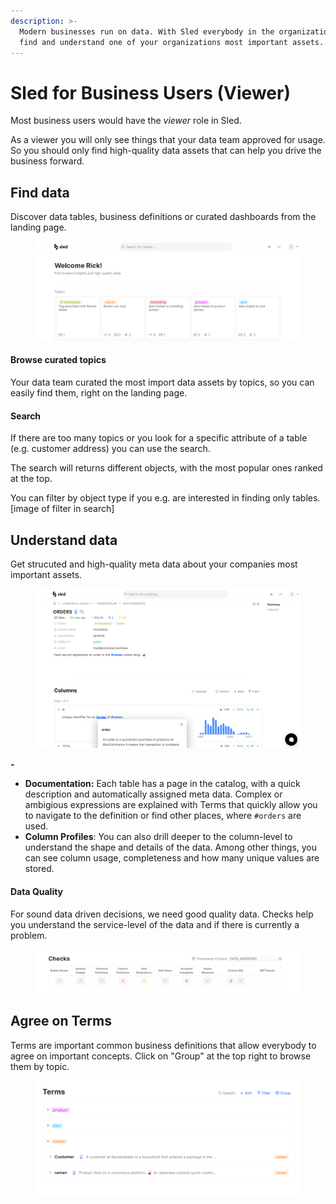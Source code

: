 ```yaml
---
description: >-
  Modern businesses run on data. With Sled everybody in the organization can
  find and understand one of your organizations most important assets.
---
```


# Sled for Business Users (Viewer)

Most business users would have the _viewer_ role in Sled.

As a viewer you will only see things that your data team approved for usage. So you should only find high-quality data assets that can help you drive the business forward.

## Find data

Discover data tables, business definitions or curated dashboards from the landing page.



<figure><img src=".gitbook/assets/grafik (7).png" alt=""><figcaption></figcaption></figure>

#### Browse curated topics

Your data team curated the most import data assets by topics, so you can easily find them, right on the landing page.

#### Search

If there are too many topics or you look for a specific attribute of a table (e.g. customer address) you can use the search.

The search will returns different objects, with the most popular ones ranked at the top.

You can filter by object type if you e.g. are interested in finding only tables. \[image of filter in search]

## Understand data

Get strucuted and high-quality meta data about your companies most important assets.

<figure><img src=".gitbook/assets/grafik (8).png" alt=""><figcaption></figcaption></figure>

**-**&#x20;

* **Documentation:** Each table has a page in the catalog, with a quick description and automatically assigned meta data. Complex or ambigious expressions are explained with Terms that quickly allow you to navigate to the definition or find other places, where `#orders` are used.
* **Column Profiles**: You can also drill deeper to the column-level to understand the shape and details of the data. Among other things, you can see column usage, completeness and how many unique values are stored.



#### Data Quality

For sound data driven decisions, we need good quality data. Checks help you understand the service-level of the data and if there is currently a problem.

<figure><img src=".gitbook/assets/grafik (9).png" alt=""><figcaption></figcaption></figure>

## Agree on Terms

Terms are important common business definitions that allow everybody to agree on important concepts. Click on "Group" at the top right to browse them by topic.

<figure><img src=".gitbook/assets/grafik (10).png" alt=""><figcaption></figcaption></figure>
